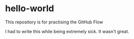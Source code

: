 # hello-world
This repository is for practising the GitHub Flow

I had to write this while being extremely sick. It wasn't great. 
